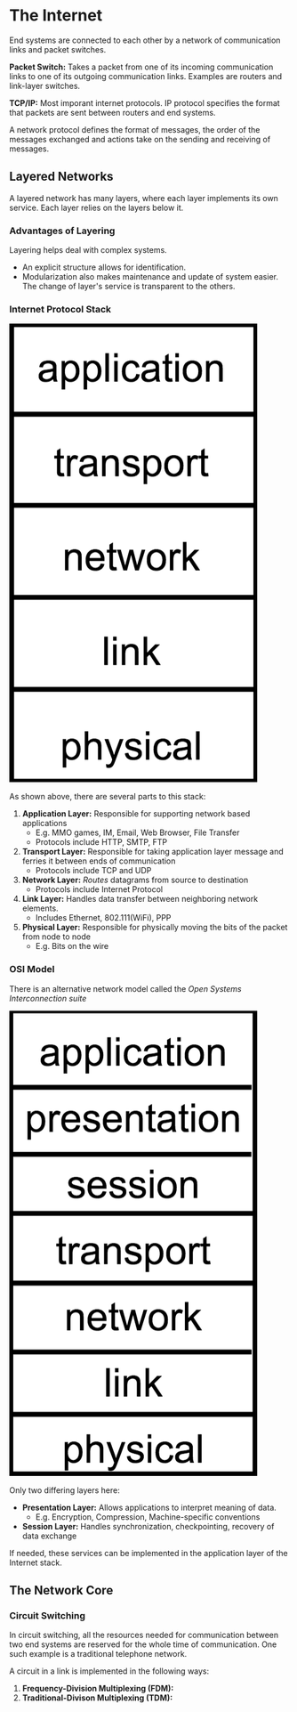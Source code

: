# The Internet

End systems are connected to each other by a network of communication links and packet switches.

**Packet Switch:** Takes a packet from one of its incoming communication links to one of its outgoing communication links. Examples are routers and link-layer switches.

**TCP/IP:** Most imporant internet protocols. IP protocol specifies the format that packets are sent between routers and end systems.

A network protocol defines the format of messages, the order of the messages exchanged and actions take on the sending and receiving of messages.

## Layered Networks
A layered network has many layers, where each layer implements its own service. Each layer relies on the layers below it.

### Advantages of Layering
Layering helps deal with complex systems.
* An explicit structure allows for identification.
* Modularization also makes maintenance and update of system easier. The change of layer's service is transparent to the others.

### Internet Protocol Stack

![Internet Protocol Stack](images/protocol_stack.png)

As shown above, there are several parts to this stack:
1. **Application Layer:** Responsible for supporting network based applications
    * E.g. MMO games, IM, Email, Web Browser, File Transfer
    * Protocols include HTTP, SMTP, FTP
2. **Transport Layer:** Responsible for taking application layer message and ferries it between ends of communication
    * Protocols include TCP and UDP
3. **Network Layer:** *Routes* datagrams from source to destination
    * Protocols include Internet Protocol
4. **Link Layer:** Handles data transfer between neighboring network elements.
    * Includes Ethernet, 802.111(WiFi), PPP
5. **Physical Layer:** Responsible for physically moving the bits of the packet from node to node
    * E.g. Bits on the wire

### OSI Model
There is an alternative network model called the *Open Systems Interconnection suite*

![OSI Model](images/osi_model.png)

Only two differing layers here:
* **Presentation Layer:** Allows applications to interpret meaning of data.
    * E.g. Encryption, Compression, Machine-specific conventions
* **Session Layer:** Handles synchronization, checkpointing, recovery of data exchange

If needed, these services can be implemented in the application layer of the Internet stack.

## The Network Core

### Circuit Switching
In circuit switching, all the resources needed for communication between two end systems are reserved for the whole time of communication. One such example is a traditional telephone network.

A circuit in a link is implemented in the following ways:
1. **Frequency-Division Multiplexing (FDM):**
2. **Traditional-Divison Multiplexing (TDM):**